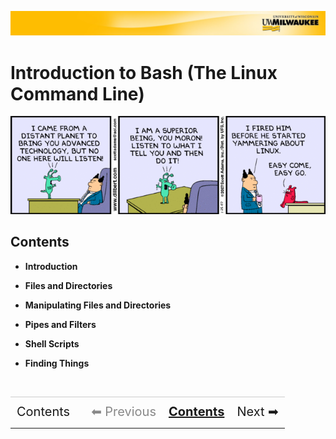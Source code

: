 [![](../../Banner.jpg)](http://uwm.edu/hpc/support)

# Introduction to Bash (The Linux Command Line)

![](./img/dilbert-1486.strip.gif)

## <a name="contents"></a>Contents
- **<a style="text-decoration:none;" href="./bash_multi_1.html">Introduction</a>**

- **<a style="text-decoration:none;" href="./bash_multi_2.html">Files and Directories</a>**

- **<a style="text-decoration:none;" href="./bash_multi_3.html">Manipulating Files and Directories</a>**

- **<a style="text-decoration:none;" href="./bash_multi_4.html">Pipes and Filters</a>**

- **<a style="text-decoration:none;" href="./bash_multi_5.html">Shell Scripts</a>**

- **<a style="text-decoration:none;" href="./bash_multi_6.html">Finding Things</a>**


<!--
<p style="text-align:right; font-weight:bold;font-size:30px;"><a style="text-decoration:none;" href="./bash_0.html"> Next </a></p>
-->

<br>
<table style="width:100%; border-collapse: collapse; border:0px solid black;" >
<tr style="border:0px solid black; border-top:1px solid #CCC; line-height:300%;">
<td style=" border:0px solid black; text-align:center; font-size:20px;"><a style="text-decoration:none;" href="./bash_multi.html">Contents</a></td>
<td style=" border:0px solid black;"></td>
<td style=" border:0px solid black; text-align:center; font-size:20px; color:#888;">⬅ Previous</td>
<td style=" border:0px solid black; text-align:center; font-size:20px;"><a style="font-weight:bold;" href="./bash_multi.html">Contents</a></td>
<td style="border:0px solid black; text-align:center; font-size:20px;"><a style="text-decoration:none;" href="./bash_multi_1.html">Next ➡</a></td>
